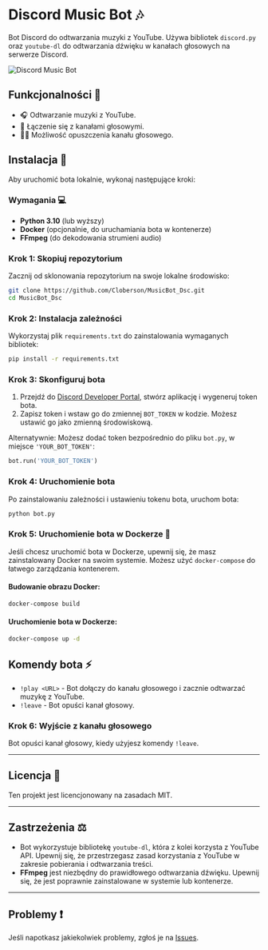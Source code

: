 # Discord Music Bot 🎶

Bot Discord do odtwarzania muzyki z YouTube. Używa bibliotek `discord.py` oraz `youtube-dl` do odtwarzania dźwięku w kanałach głosowych na serwerze Discord.

![Discord Music Bot](https://link-do-twojego-obrazka.jpg)

## Funkcjonalności 🚀

- 🎧 Odtwarzanie muzyki z YouTube.
- 🎤 Łączenie się z kanałami głosowymi.
- 🚶‍♂️ Możliwość opuszczenia kanału głosowego.

## Instalacja 🔧

Aby uruchomić bota lokalnie, wykonaj następujące kroki:

### Wymagania 💻

- **Python 3.10** (lub wyższy)
- **Docker** (opcjonalnie, do uruchamiania bota w kontenerze)
- **FFmpeg** (do dekodowania strumieni audio)

### Krok 1: Skopiuj repozytorium

Zacznij od sklonowania repozytorium na swoje lokalne środowisko:

```bash
git clone https://github.com/Cloberson/MusicBot_Dsc.git
cd MusicBot_Dsc
```

### Krok 2: Instalacja zależności

Wykorzystaj plik `requirements.txt` do zainstalowania wymaganych bibliotek:

```bash
pip install -r requirements.txt
```

### Krok 3: Skonfiguruj bota

1. Przejdź do [Discord Developer Portal](https://discord.com/developers/applications), stwórz aplikację i wygeneruj token bota.
2. Zapisz token i wstaw go do zmiennej `BOT_TOKEN` w kodzie. Możesz ustawić go jako zmienną środowiskową.

Alternatywnie: Możesz dodać token bezpośrednio do pliku `bot.py`, w miejsce `'YOUR_BOT_TOKEN'`:

```python
bot.run('YOUR_BOT_TOKEN')
```

### Krok 4: Uruchomienie bota

Po zainstalowaniu zależności i ustawieniu tokenu bota, uruchom bota:

```bash
python bot.py
```

### Krok 5: Uruchomienie bota w Dockerze 🐳

Jeśli chcesz uruchomić bota w Dockerze, upewnij się, że masz zainstalowany Docker na swoim systemie. Możesz użyć `docker-compose` do łatwego zarządzania kontenerem.

#### Budowanie obrazu Docker:

```bash
docker-compose build
```

#### Uruchomienie bota w Dockerze:

```bash
docker-compose up -d
```

## Komendy bota ⚡

- `!play <URL>` - Bot dołączy do kanału głosowego i zacznie odtwarzać muzykę z YouTube.
- `!leave` - Bot opuści kanał głosowy.

### Krok 6: Wyjście z kanału głosowego

Bot opuści kanał głosowy, kiedy użyjesz komendy `!leave`.

---

## Licencja 📝

Ten projekt jest licencjonowany na zasadach MIT.

---

## Zastrzeżenia ⚖️

- Bot wykorzystuje bibliotekę `youtube-dl`, która z kolei korzysta z YouTube API. Upewnij się, że przestrzegasz zasad korzystania z YouTube w zakresie pobierania i odtwarzania treści.
- **FFmpeg** jest niezbędny do prawidłowego odtwarzania dźwięku. Upewnij się, że jest poprawnie zainstalowane w systemie lub kontenerze.

---

## Problemy ❗

Jeśli napotkasz jakiekolwiek problemy, zgłoś je na [Issues](https://github.com/Cloberson/MusicBot_Dsc/issues).
